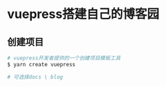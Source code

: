 # vuepress搭建自己的博客园

## 创建项目

```bash
# vuepress开发者提供的一个创建项目模板工具
$ yarn create vuepress

# 可选择docs \ blog
```





